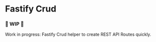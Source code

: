 # Fastify Crud

### 🚧 WIP 🚧

Work in progress: Fastify Crud helper to create REST API Routes quickly.
